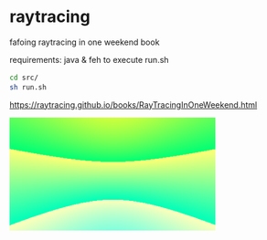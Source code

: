 # raytracing
fafoing raytracing in one weekend book

requirements: java & feh to execute run.sh

```bash
cd src/
sh run.sh
```
https://raytracing.github.io/books/RayTracingInOneWeekend.html

![image1](outputs/Ggl_ZuPaEAAi9lu.png)
